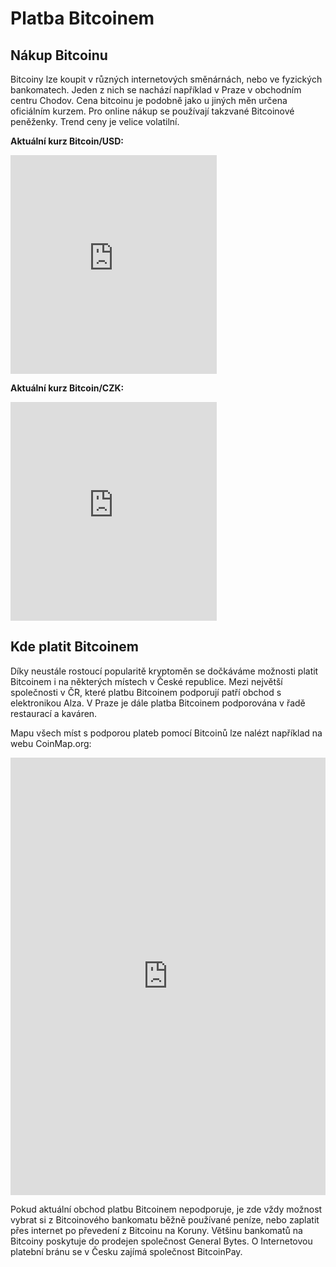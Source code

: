 # Platba Bitcoinem

## Nákup Bitcoinu

Bitcoiny lze koupit v různých internetových směnárnách, nebo ve fyzických bankomatech. Jeden z nich se nachází například v Praze v obchodním centru Chodov. Cena bitcoinu je podobně jako u jiných měn určena oficiálním kurzem. Pro online nákup se používají takzvané Bitcoinové peněženky. Trend ceny je velice volatilní.

**Aktuální kurz Bitcoin/USD:**

<iframe src="http://test.skaramart.in/usd.html" width="330" height="350" frameBorder="0"></iframe>

**Aktuální kurz Bitcoin/CZK:**

<iframe src="http://test.skaramart.in" width="330" height="350" frameBorder="0"></iframe>

## Kde platit Bitcoinem

Díky neustále rostoucí popularitě kryptoměn se dočkáváme možnosti platit Bitcoinem i na některých místech v České republice. Mezi největší společnosti v ČR, které platbu Bitcoinem podporují patří obchod s elektronikou Alza. V Praze je dále platba Bitcoinem podporována v řadě restaurací a kaváren.

Mapu všech míst s podporou plateb pomocí Bitcoinů lze nalézt například na webu CoinMap.org:

<iframe src="https://coinmap.org/#/map/50.01656413/14.44702148/9" width="100%" height="700" frameBorder="0"></iframe>

Pokud aktuální obchod platbu Bitcoinem nepodporuje, je zde vždy možnost vybrat si z Bitcoinového bankomatu běžně používané peníze, nebo zaplatit přes internet po převedení z Bitcoinu na Koruny. Většinu bankomatů na Bitcoiny poskytuje do prodejen společnost General Bytes. O Internetovou platební bránu se v Česku zajímá společnost BitcoinPay.